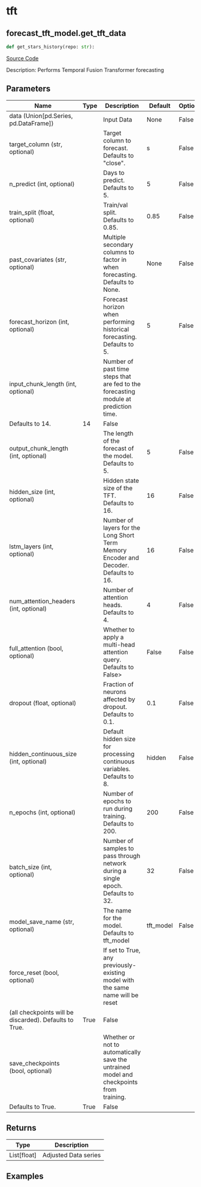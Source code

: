 # tft

## forecast_tft_model.get_tft_data

```python
def get_stars_history(repo: str):
```
[Source Code](https://github.com/OpenBB-finance/OpenBBTerminal/tree/main/openbb_terminal/forecast/tft_model.py#L25)

Description: Performs Temporal Fusion Transformer forecasting

## Parameters

| Name | Type | Description | Default | Optional |
| ---- | ---- | ----------- | ------- | -------- |
| data (Union[pd.Series, pd.DataFrame]) |  | Input Data | None | False |
| target_column (str, optional) |  | Target column to forecast. Defaults to "close". | s | False |
| n_predict (int, optional) |  | Days to predict. Defaults to 5. | 5 | False |
| train_split (float, optional) |  | Train/val split. Defaults to 0.85. | 0.85 | False |
| past_covariates (str, optional) |  | Multiple secondary columns to factor in when forecasting. Defaults to None. | None | False |
| forecast_horizon (int, optional) |  | Forecast horizon when performing historical forecasting. Defaults to 5. | 5 | False |
| input_chunk_length (int, optional) |  | Number of past time steps that are fed to the forecasting module at prediction time.
Defaults to 14. | 14 | False |
| output_chunk_length (int, optional) |  | The length of the forecast of the model. Defaults to 5. | 5 | False |
| hidden_size (int, optional) |  | Hidden state size of the TFT. Defaults to 16. | 16 | False |
| lstm_layers (int, optional) |  | Number of layers for the Long Short Term Memory Encoder and Decoder. Defaults to 16. | 16 | False |
| num_attention_headers (int, optional) |  | Number of attention heads. Defaults to 4. | 4 | False |
| full_attention (bool, optional) |  | Whether to apply a multi-head attention query. Defaults to False> | False | False |
| dropout (float, optional) |  | Fraction of neurons affected by dropout. Defaults to 0.1. | 0.1 | False |
| hidden_continuous_size (int, optional) |  | Default hidden size for processing continuous variables. Defaults to 8. | hidden | False |
| n_epochs (int, optional) |  | Number of epochs to run during training. Defaults to 200. | 200 | False |
| batch_size (int, optional) |  | Number of samples to pass through network during a single epoch. Defaults to 32. | 32 | False |
| model_save_name (str, optional) |  | The name for the model. Defaults to tft_model | tft_model | False |
| force_reset (bool, optional) |  | If set to True, any previously-existing model with the same name will be reset
(all checkpoints will be discarded). Defaults to True. | True | False |
| save_checkpoints (bool, optional) |  | Whether or not to automatically save the untrained model and checkpoints from training.
Defaults to True. | True | False |

## Returns

| Type | Description |
| ---- | ----------- |
| List[float] | Adjusted Data series |

## Examples

